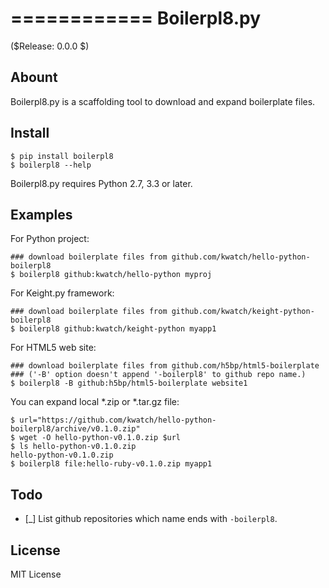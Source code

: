 ============
Boilerpl8.py
============

($Release: 0.0.0 $)


Abount
------

Boilerpl8.py is a scaffolding tool to download and expand boilerplate files.


Install
-------

```console
$ pip install boilerpl8
$ boilerpl8 --help
```

Boilerpl8.py requires Python 2.7, 3.3 or later.


Examples
--------

For Python project:

```console
### download boilerplate files from github.com/kwatch/hello-python-boilerpl8
$ boilerpl8 github:kwatch/hello-python myproj
```

For Keight.py framework:

```console
### download boilerplate files from github.com/kwatch/keight-python-boilerpl8
$ boilerpl8 github:kwatch/keight-python myapp1
```

For HTML5 web site:

```console
### download boilerplate files from github.com/h5bp/html5-boilerplate
### ('-B' option doesn't append '-boilerpl8' to github repo name.)
$ boilerpl8 -B github:h5bp/html5-boilerplate website1
```

You can expand local *.zip or *.tar.gz file:

```console
$ url="https://github.com/kwatch/hello-python-boilerpl8/archive/v0.1.0.zip"
$ wget -O hello-python-v0.1.0.zip $url
$ ls hello-python-v0.1.0.zip
hello-python-v0.1.0.zip
$ boilerpl8 file:hello-ruby-v0.1.0.zip myapp1
```


Todo
----

* [_] List github repositories which name ends with `-boilerpl8`.


License
-------

MIT License
